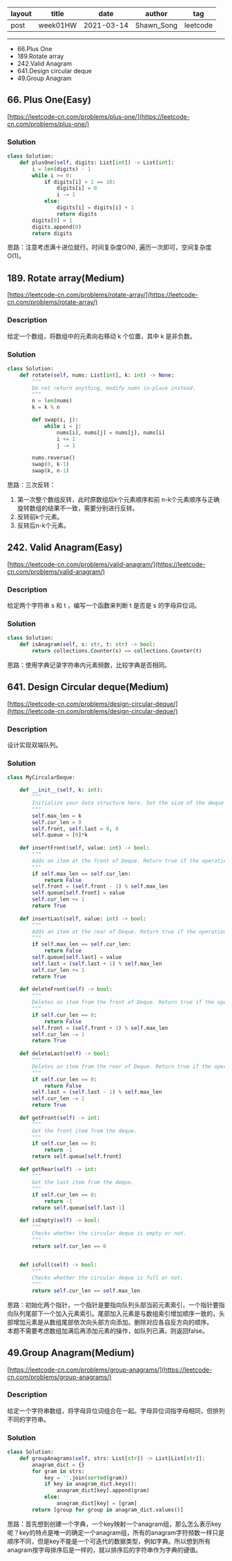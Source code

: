 |   layout  |   title | date | author  | tag |
|  ----  | ----  | ---- | ---- | ---- |
|  post | week01HW |  2021-03-14 | Shawn_Song  | leetcode
-------
  
* 66.Plus One
* 189.Rotate array
* 242.Valid Anagram
* 641.Design circular deque
* 49.Group Anagram



## 66. Plus One(Easy)

[https://leetcode-cn.com/problems/plus-one/](https://leetcode-cn.com/problems/plus-one/)

### Solution
```python
class Solution:
    def plusOne(self, digits: List[int]) -> List[int]:
        i = len(digits) - 1
        while i >= 0:
            if digits[i] + 1 == 10:
                digits[i] = 0
                i -= 1
            else:
                digits[i] = digits[i] + 1
                return digits
        digits[0] = 1
        digits.append(0)
        return digits
```
思路：注意考虑满十进位就行。时间复杂度O(N), 遍历一次即可，空间复杂度O(1)。


## 189. Rotate array(Medium)

[https://leetcode-cn.com/problems/rotate-array/](https://leetcode-cn.com/problems/rotate-array/)

### Description
给定一个数组，将数组中的元素向右移动 k 个位置，其中 k 是非负数。

### Solution
```python
class Solution:
    def rotate(self, nums: List[int], k: int) -> None:
        """
        Do not return anything, modify nums in-place instead.
        """
        n = len(nums)
        k = k % n

        def swap(i, j):
            while i < j:
                nums[i], nums[j] = nums[j], nums[i]
                i += 1
                j -= 1

        nums.reverse()
        swap(0, k-1)
        swap(k, n-1)
```

思路：三次反转：  
1. 第一次整个数组反转，此时原数组后k个元素顺序和前 n-k个元素顺序与正确旋转数组的结果不一致，需要分别进行反转。
2. 反转前k个元素。
3. 反转后n-k个元素。

## 242. Valid Anagram(Easy)

[https://leetcode-cn.com/problems/valid-anagram/](https://leetcode-cn.com/problems/valid-anagram/)

### Description
给定两个字符串 s 和 t ，编写一个函数来判断 t 是否是 s 的字母异位词。

### Solution
```python
class Solution:
    def isAnagram(self, s: str, t: str) -> bool:
        return collections.Counter(s) == collections.Counter(t)
```
思路：使用字典记录字符串内元素频数，比较字典是否相同。


## 641. Design Circular deque(Medium)

[https://leetcode-cn.com/problems/design-circular-deque/](https://leetcode-cn.com/problems/design-circular-deque/)

### Description
设计实现双端队列。

### Solution
```python
class MyCircularDeque:

    def __init__(self, k: int):
        """
        Initialize your data structure here. Set the size of the deque to be k.
        """
        self.max_len = k
        self.cur_len = 0
        self.front, self.last = 0, 0
        self.queue = [0]*k
        
    def insertFront(self, value: int) -> bool:
        """
        Adds an item at the front of Deque. Return true if the operation is successful.
        """
        if self.max_len == self.cur_len:
            return False
        self.front = (self.front - 1) % self.max_len
        self.queue[self.front] = value
        self.cur_len += 1
        return True
        
    def insertLast(self, value: int) -> bool:
        """
        Adds an item at the rear of Deque. Return true if the operation is successful.
        """
        if self.max_len == self.cur_len:
            return False
        self.queue[self.last] = value
        self.last = (self.last + 1) % self.max_len
        self.cur_len += 1
        return True
        
    def deleteFront(self) -> bool:
        """
        Deletes an item from the front of Deque. Return true if the operation is successful.
        """
        if self.cur_len == 0:
            return False
        self.front = (self.front + 1) % self.max_len
        self.cur_len -= 1
        return True
        
    def deleteLast(self) -> bool:
        """
        Deletes an item from the rear of Deque. Return true if the operation is successful.
        """
        if self.cur_len == 0:
            return False
        self.last = (self.last - 1) % self.max_len
        self.cur_len -= 1
        return True
        
    def getFront(self) -> int:
        """
        Get the front item from the deque.
        """
        if self.cur_len == 0:
            return -1
        return self.queue[self.front]
        
    def getRear(self) -> int:
        """
        Get the last item from the deque.
        """
        if self.cur_len == 0:
            return -1
        return self.queue[self.last-1]

    def isEmpty(self) -> bool:
        """
        Checks whether the circular deque is empty or not.
        """
        return self.cur_len == 0
        

    def isFull(self) -> bool:
        """
        Checks whether the circular deque is full or not.
        """
        return self.cur_len == self.max_len
```

思路：初始化两个指针，一个指针是要指向队列头部当前元素索引，一个指针要指向队列尾部下一个加入元素索引。尾部加入元素是与数组索引增加顺序一致的，头部增加元素是从数组尾部依次向头部方向添加。删除对应各自反方向的顺序。  
本题不需要考虑数组加满后再添加元素的操作，如队列已满，则返回false。



## 49.Group Anagram(Medium)

[https://leetcode-cn.com/problems/group-anagrams/](https://leetcode-cn.com/problems/group-anagrams/)

### Description
给定一个字符串数组，将字母异位词组合在一起。字母异位词指字母相同，但排列不同的字符串。

### Solution
```python
class Solution:
    def groupAnagrams(self, strs: List[str]) -> List[List[str]]:
        anagram_dict = {}
        for gram in strs:
            key = ''.join(sorted(gram))
            if key in anagram_dict.keys():
                anagram_dict[key].append(gram)
            else:
                anagram_dict[key] = [gram]
        return [group for group in anagram_dict.values()]

```
思路：首先想到创建一个字典，一个key映射一个anagram组，那么怎么表示key呢？key的特点是唯一的确定一个anagram组，所有的anagram字符频数一样只是顺序不同，但是key不能是一个可迭代的数据类型，例如字典。所以想到所有anagram按字母排序后是一样的，就以排序后的字符串作为字典的键值。






















